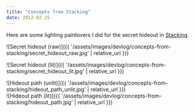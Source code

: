 ```yaml
---
title: "Concepts from Stacking"
date: 2012-02-25
---
```


Here are some lighting paintovers I did for the secret hideout in [Stacking](http://www.stackingvideogame.com/).

<div class="media-grid" markdown="1">
![Secret hideout (raw)]({{ '/assets/images/devlog/concepts-from-stacking/secret_hideout_raw.jpg' | relative_url }})

![Secret hideout (lit)]({{ '/assets/images/devlog/concepts-from-stacking/secret_hideout_lit.jpg' | relative_url }})
</div>

<div class="devlog-gallery" markdown="1">
![Hideout path (unlit)]({{ '/assets/images/devlog/concepts-from-stacking/hideout_path_unlit.jpg' | relative_url }})

<div class="devlog-gallery" markdown="1">
![Hideout path (lit)]({{ '/assets/images/devlog/concepts-from-stacking/hideout_path.jpg' | relative_url }})
</div>
